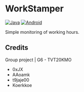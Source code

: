 # WorkStamper

[![Java](https://img.shields.io/badge/language-Java-orange.svg?style=plastic)](https://en.wikipedia.org/wiki/Java_(programming_language)) 
[![Android](https://img.shields.io/badge/Platform-Android-brightgreen.svg?style=plastic)](https://en.wikipedia.org/wiki/Android_(operating_system)) 

Simple monitoring of working hours.

## Credits
Group project | G6 - TVT20KMO
- 0xJX
- AAoamk
- t9jaje00
- Koerkkoe
